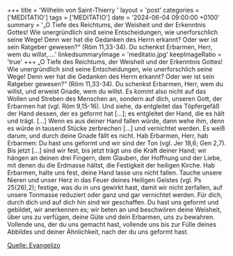 +++
title = 'Wilhelm von Saint-Thierry  '
layout = 'post'
categories = ['MEDITATIO']
tags = ['MEDITATIO']
date = '2024-06-04 09:00:00 +0100'
summary = '„O Tiefe des Reichtums, der Weisheit und der Erkenntnis Gottes! Wie unergründlich sind seine Entscheidungen, wie unerforschlich seine Wege! Denn wer hat die Gedanken des Herrn erkannt? Oder wer ist sein Ratgeber gewesen?“ (Röm 11,33-34). Du schenkst Erbarmen, Herr, wem du willst,....'
linkedsummaryImage = 'meditatio.jpg'
keepImageRatio = 'true'
+++
„O Tiefe des Reichtums, der Weisheit und der Erkenntnis Gottes! Wie unergründlich sind seine Entscheidungen, wie unerforschlich seine Wege! Denn wer hat die Gedanken des Herrn erkannt? Oder wer ist sein Ratgeber gewesen?“ (Röm 11,33-34). Du schenkst Erbarmen, Herr, wem du willst, und erweist Gnade, wem du willst.<!--more--> Es kommt also nicht auf das Wollen und Streben des Menschen an, sondern auf dich, unseren Gott, der Erbarmen hat (vgl. Röm 9,15-16).
Und siehe, da entgleitet das Töpfergefäß der Hand dessen, der es geformt hat [...]; es entgleitet der Hand, die es hält und trägt. [...] Wenn es aus deiner Hand fallen würde, dann wehe ihm, denn es würde in tausend Stücke zerbrechen [...] und vernichtet werden. Es weiß darum; und durch deine Gnade fällt es nicht. Hab Erbarmen, Herr, hab Erbarmen: Du hast uns geformt und wir sind der Ton (vgl. Jer 18,6; Gen 2,7). Bis jetzt [...] sind wir fest, bis jetzt trägt uns die Kraft deiner Hand; wir hängen an deinen drei Fingern, dem Glauben, der Hoffnung und der Liebe, mit denen du die Erdmasse hältst, die Festigkeit der heiligen Kirche. Hab Erbarmen, halte uns fest, deine Hand lasse uns nicht fallen. Tauche unsere Nieren und unser Herz in das Feuer deines Heiligen Geistes (vgl. Ps 25(26),2); festige, was du in uns gewirkt hast, damit wir nicht zerfallen, auf unsere Tonmasse reduziert oder ganz und gar vernichtet werden.
Für dich, durch dich und auf dich hin sind wir geschaffen. Du hast uns geformt und gebildet, wir anerkennen es; wir beten an und beschwören deine Weisheit, über uns zu verfügen, deine Güte und dein Erbarmen, uns zu bewahren. Vollende uns, der du uns gemacht hast, vollende uns bis zur Fülle deines Abbildes und deiner Ähnlichkeit, nach der du uns geformt hast.



[Quelle: Evangelizo](https://evangeliumtagfuertag.org/DE/gospel)
